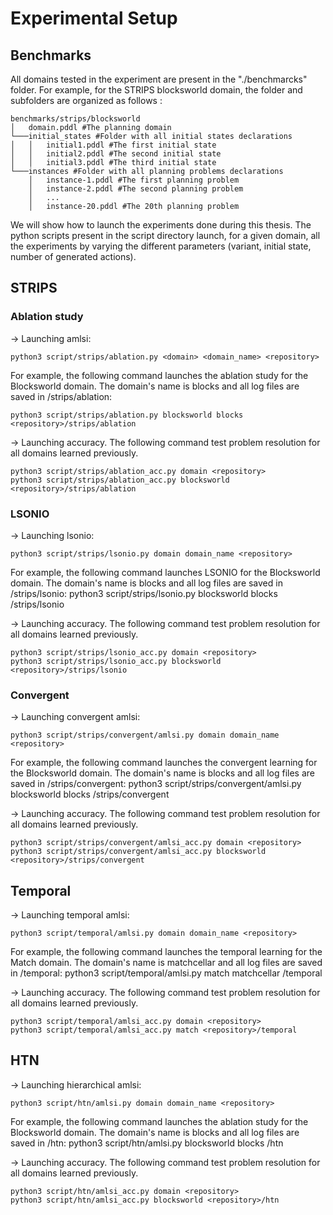 # Experimental Setup
## Benchmarks
All domains tested in the experiment are present in the "./benchmarcks" folder. For example, for the STRIPS blocksworld domain, the folder and subfolders are organized as follows :

	benchmarks/strips/blocksworld
	│   domain.pddl #The planning domain
	└───initial_states #Folder with all initial states declarations
	│   │   initial1.pddl #The first initial state
	│   │   initial2.pddl #The second initial state
	│   │   initial3.pddl #The third initial state
	└───instances #Folder with all planning problems declarations
	    │   instance-1.pddl #The first planning problem
	    │   instance-2.pddl #The second planning problem
	    │   ...
	    │   instance-20.pddl #The 20th planning problem
	    
We will show how to launch the experiments done during this thesis. The python scripts present in the script directory launch, for a given domain, all the experiments by varying the different parameters (variant, initial state, number of generated actions). 
## STRIPS
### Ablation study
&rarr; Launching amlsi:

	python3 script/strips/ablation.py <domain> <domain_name> <repository>
For example, the following command launches the ablation study for the Blocksworld domain. The domain's name is blocks and all log files are saved in <repository>/strips/ablation:

	python3 script/strips/ablation.py blocksworld blocks <repository>/strips/ablation

&rarr; Launching accuracy. The following command test problem resolution for all domains learned previously.

	python3 script/strips/ablation_acc.py domain <repository>
	python3 script/strips/ablation_acc.py blocksworld <repository>/strips/ablation
	
	
### LSONIO
&rarr; Launching lsonio:

	python3 script/strips/lsonio.py domain domain_name <repository>
For example, the following command launches LSONIO for the Blocksworld domain. The domain's name is blocks and all log files are saved in <repository>/strips/lsonio:
	python3 script/strips/lsonio.py blocksworld blocks <repository>/strips/lsonio

&rarr; Launching accuracy. The following command test problem resolution for all domains learned previously.

	python3 script/strips/lsonio_acc.py domain <repository>
	python3 script/strips/lsonio_acc.py blocksworld <repository>/strips/lsonio
### Convergent
&rarr; Launching convergent amlsi:

	python3 script/strips/convergent/amlsi.py domain domain_name <repository>
For example, the following command launches the convergent learning for the Blocksworld domain. The domain's name is blocks and all log files are saved in <repository>/strips/convergent:
	python3 script/strips/convergent/amlsi.py blocksworld blocks <repository>/strips/convergent

&rarr; Launching accuracy. The following command test problem resolution for all domains learned previously.

	python3 script/strips/convergent/amlsi_acc.py domain <repository>
	python3 script/strips/convergent/amlsi_acc.py blocksworld <repository>/strips/convergent
## Temporal
&rarr; Launching temporal amlsi:

	python3 script/temporal/amlsi.py domain domain_name <repository>
For example, the following command launches the temporal learning for the Match domain. The domain's name is matchcellar and all log files are saved in <repository>/temporal:
	python3 script/temporal/amlsi.py match matchcellar <repository>/temporal

&rarr; Launching accuracy. The following command test problem resolution for all domains learned previously.

	python3 script/temporal/amlsi_acc.py domain <repository>
	python3 script/temporal/amlsi_acc.py match <repository>/temporal
## HTN
&rarr; Launching hierarchical amlsi:

	python3 script/htn/amlsi.py domain domain_name <repository>
For example, the following command launches the ablation study for the Blocksworld domain. The domain's name is blocks and all log files are saved in <repository>/htn:
	python3 script/htn/amlsi.py blocksworld blocks <repository>/htn

&rarr; Launching accuracy. The following command test problem resolution for all domains learned previously.

	python3 script/htn/amlsi_acc.py domain <repository>
	python3 script/htn/amlsi_acc.py blocksworld <repository>/htn